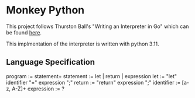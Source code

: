 # Monkey Python

This project follows Thurston Ball's "Writing an Interpreter in Go" which can be found [here](https://interpreterbook.com).

This implmentation of the interpreter is written with python 3.11.

## Language Specification
program    := statement+
statement  := let
            | return
            | expression
let        := "let" identifier "=" expression ";"
return     := "return" expression ";"
identifier := [a-z, A-Z]+
expression := ?